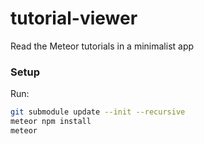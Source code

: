 # tutorial-viewer
Read the Meteor tutorials in a minimalist app

### Setup

Run:

``` bash
git submodule update --init --recursive
meteor npm install
meteor
```

